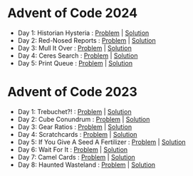 # Advent of Code 2024

- Day 1: Historian Hysteria : [Problem](https://adventofcode.com/2024/day/1) | [Solution](solutions/2024/day-1/solution.ts)
- Day 2: Red-Nosed Reports : [Problem](https://adventofcode.com/2024/day/2) | [Solution](solutions/2024/day-2/solution.ts)
- Day 3: Mull It Over : [Problem](https://adventofcode.com/2024/day/3) | [Solution](solutions/2024/day-3/solution.ts)
- Day 4: Ceres Search : [Problem](https://adventofcode.com/2024/day/4) | [Solution](solutions/2024/day-4/solution.ts)
- Day 5: Print Queue : [Problem](https://adventofcode.com/2024/day/5) | [Solution](solutions/2024/day-5/solution.ts)

# Advent of Code 2023

- Day 1: Trebuchet?! : [Problem](https://adventofcode.com/2023/day/1) | [Solution](solutions/2023/day-1/solution.ts)
- Day 2: Cube Conundrum : [Problem](https://adventofcode.com/2023/day/2) | [Solution](solutions/2023/day-2/solution.ts)
- Day 3: Gear Ratios : [Problem](https://adventofcode.com/2023/day/3) | [Solution](solutions/2023/day-3/solution.ts)
- Day 4: Scratchcards : [Problem](https://adventofcode.com/2023/day/4) | [Solution](solutions/2023/day-4/solution.ts)
- Day 5: If You Give A Seed A Fertilizer : [Problem](https://adventofcode.com/2023/day/5) | [Solution](solutions/2023/day-5/solution.ts)
- Day 6: Wait For It : [Problem](https://adventofcode.com/2023/day/6) | [Solution](solutions/2023/day-6/solution.ts)
- Day 7: Camel Cards : [Problem](https://adventofcode.com/2023/day/7) | [Solution](solutions/2023/day-7/solution.ts)
- Day 8: Haunted Wasteland : [Problem](https://adventofcode.com/2023/day/8) | [Solution](solutions/2023/day-8/solution.ts)